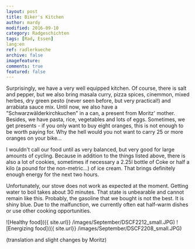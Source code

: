 ```yaml
---
layout: post
title: Biker's Kitchen
author: mardy
modified: 2016-09-10
category: Radgeschichten
tags: [Rad, Essen]
lang:en
ref: radlerkueche
archive: false
imagefeature: 
comments: true
featured: false
---
```


Surprisingly, we have a very well equipped kitchen. Of course, there is salt and pepper, but we also bring masala curry, pizza spices, cinemmon, mixed herbes, dry green pesto (never seen before, but very practical!) and arrabiata sauce mix. Until now, we also have a "Schwarzwälderkirchkuchen" in a can, a present from Moritz' mother. Besides, we have pasta, rice, vegetables and lots of eggs. Sometimes, we get presents - if you only want to buy eight oranges, this is not enough to be worth paying for. Why the hell would you not want to carry 25 or more oranges on your bike...

I wouldn't call our food until as very balanced, but very good for large amounts of cycling. Because in addition to the things listed above, there is also a lot of cookies, sometimes if necessary a 2.25l bottle of Coke or half a kilo (a pound for the non-metric...) of ice cream. That brings definitely enough energy for the next two hours.

Unfortunately, our stove does not work as expected at the moment. Getting water to boil takes about 30 minutes. That state is unbearable and cannot remain like this. Probably, the gasoline that we bought is not the best. It is shiny blue. Due to the malfunction, we currently often eat half-warm dishes or use other cooking opportunities.

![Healthy food]({{ site.url}} /images/September/DSCF2212_small.JPG)
![Energizing food]({{ site.url}} /images/September/DSCF2208_small.JPG)

(translation and slight changes by Moritz)



